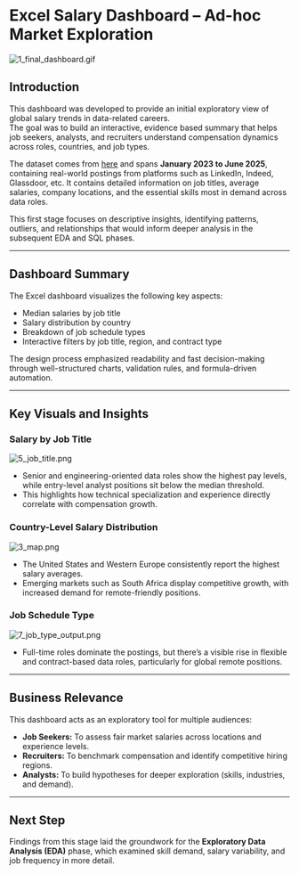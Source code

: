 # Excel Salary Dashboard – Ad-hoc Market Exploration

![1_final_dashboard.gif](assets/1_final_dashboard.gif)


## Introduction

This dashboard was developed to provide an initial exploratory view of global salary trends in data-related careers.  
The goal was to build an interactive, evidence based summary that helps job seekers, analysts, and recruiters understand compensation dynamics across roles, countries, and job types.

The dataset comes from [here](https://www.kaggle.com/datasets/lukebarousse/data-analyst-job-postings-google-search/data) and spans **January 2023 to June 2025**, containing real-world postings from platforms such as LinkedIn, Indeed, Glassdoor, etc. It contains detailed information on job titles, average salaries, company locations, and the essential skills most in demand across data roles.

This first stage focuses on descriptive insights, identifying patterns, outliers, and relationships that would inform deeper analysis in the subsequent EDA and SQL phases.

---

## Dashboard Summary 
The Excel dashboard visualizes the following key aspects:

- Median salaries by job title  
- Salary distribution by country  
- Breakdown of job schedule types  
- Interactive filters by job title, region, and contract type  

The design process emphasized readability and fast decision-making through well-structured charts, validation rules, and formula-driven automation.

---

## Key Visuals and Insights

### Salary by Job Title

 ![5_job_title.png](assets/5_job_title.png)  
 
- Senior and engineering-oriented data roles show the highest pay levels, while entry-level analyst positions sit below the median threshold.  
- This highlights how technical specialization and experience directly correlate with compensation growth.

### Country-Level Salary Distribution

![3_map.png](assets/3_map.png)  

- The United States and Western Europe consistently report the highest salary averages.  
- Emerging markets such as South Africa display competitive growth, with increased demand for remote-friendly positions.

### Job Schedule Type

![7_job_type_output.png](assets/7_job_type_output.png)  

- Full-time roles dominate the postings, but there’s a visible rise in flexible and contract-based data roles, particularly for global remote positions.

---

## Business Relevance

This dashboard acts as an exploratory tool for multiple audiences:

- **Job Seekers:** To assess fair market salaries across locations and experience levels.  
- **Recruiters:** To benchmark compensation and identify competitive hiring regions.  
- **Analysts:** To build hypotheses for deeper exploration (skills, industries, and demand).  

---

## Next Step

Findings from this stage laid the groundwork for the **Exploratory Data Analysis (EDA)** phase, which examined skill demand, salary variability, and job frequency in more detail.
